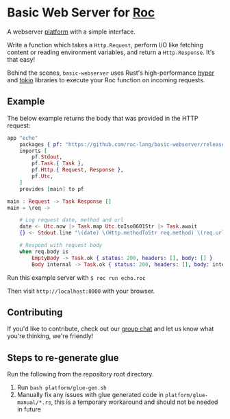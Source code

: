 # Basic Web Server for [Roc](https://www.roc-lang.org/) 

A webserver [platform](https://github.com/roc-lang/roc/wiki/Roc-concepts-explained#platform) with a simple interface.

Write a function which takes a `Http.Request`, perform I/O like fetching content or reading environment variables, and return a `Http.Response`. It's that easy!

Behind the scenes, `basic-webserver` uses Rust's high-performance [hyper](https://hyper.rs) and [tokio](https://tokio.rs) libraries to execute your Roc function on incoming requests.

## Example

The below example returns the body that was provided in the HTTP request:

```elixir
app "echo"
    packages { pf: "https://github.com/roc-lang/basic-webserver/releases/download/0.1/dCL3KsovvV-8A5D_W_0X_abynkcRcoAngsgF0xtvQsk.tar.br" }
    imports [
        pf.Stdout,
        pf.Task.{ Task },
        pf.Http.{ Request, Response },
        pf.Utc,
    ]
    provides [main] to pf

main : Request -> Task Response []
main = \req ->

    # Log request date, method and url
    date <- Utc.now |> Task.map Utc.toIso8601Str |> Task.await
    {} <- Stdout.line "\(date) \(Http.methodToStr req.method) \(req.url)" |> Task.await

    # Respond with request body
    when req.body is
        EmptyBody -> Task.ok { status: 200, headers: [], body: [] }
        Body internal -> Task.ok { status: 200, headers: [], body: internal.body }
```

Run this example server with `$ roc run echo.roc`

Then visit `http://localhost:8000` with your browser.

## Contributing

If you'd like to contribute, check out our [group chat](https://roc.zulipchat.com) and let us know what you're thinking, we're friendly!

## Steps to re-generate glue

Run the following from the repository root directory.

1. Run `bash platform/glue-gen.sh`
2. Manually fix any issues with glue generated code in `platform/glue-manual/*.rs`, this is a temporary workaround and should not be needed in future
